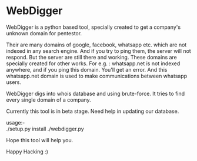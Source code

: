 # WebDigger
WebDigger is a python based tool, specially created to get a company's unknown domain for pentestor.

Their are many domains of google, facebook, whatsapp etc. which are not indexed in any search engine. And if you try to ping them, the server will not respond.
But the server are still there and working. These domains are specially created for other works.
For e.g. : whatsapp.net is not indexed anywhere, and if you ping this domain. You'll get an error.
And this whatsapp.net domain is used to make communications between whatsapp users.

WebDigger digs into whois database and using brute-force. It tries to find every single domain of a company.


Currently this tool is in beta stage. Need help in updating our database.

usage:-  
./setup.py install
./webdigger.py

Hope this tool will help you. 

Happy Hacking :)
